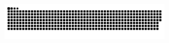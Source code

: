 <picture>
  <source media="(prefers-color-scheme: dark)" srcset="https://raw.githubusercontent.com/hasanerzi/hasanerzi/output/github-contribution-grid-snake-dark.svg">
  <source media="(prefers-color-scheme: light)" srcset="https://raw.githubusercontent.com/hasanerzi/hasanerzi/output/github-contribution-grid-snake.svg">
  <img alt="github contribution grid snake animation" src="https://raw.githubusercontent.com/hasanerzi/hasanerzi/output/github-contribution-grid-snake.svg">
</picture>
